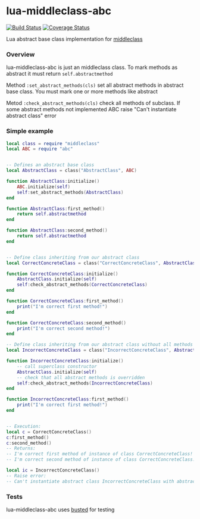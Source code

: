 # lua-middleclass-abc
[![Build Status](https://travis-ci.org/NickFlexer/lua-middlecalss-abc.svg?branch=master)](https://travis-ci.org/NickFlexer/lua-middlecalss-abc) [![Coverage Status](https://coveralls.io/repos/github/NickFlexer/lua-middlecalss-abc/badge.svg)](https://coveralls.io/github/NickFlexer/lua-middlecalss-abc)

Lua abstract base class implementation for [middleclass](https://github.com/kikito/middleclass) 

### Overview
lua-middleclass-abc is just an middleclass class. 
To mark methods as abstract it must return ```self.abstractmethod```

Method ```:set_abstract_methods(cls)``` set all abstract methods in abstract base class. You must mark one or more methods like abstract

Metod ```:check_abstract_methods(cls)``` check all methods of subclass. If some abstract methods not implemented ABC raise "Can't instantiate abstract class" error

### Simple example 

```lua
local class = require "middleclass"
local ABC = require "abc"


-- Defines an abstract base class
local AbstractClass = class("AbstractClass", ABC)

function AbstractClass:initialize()
    ABC.initialize(self)
    self:set_abstract_methods(AbstractClass)
end

function AbstractClass:first_method()
    return self.abstractmethod
end

function AbstractClass:second_method()
    return self.abstractmethod
end


-- Define class inheriting from our abstract class
local CorrectConcreteClass = class("CorrectConcreteClass", AbstractClass)

function CorrectConcreteClass:initialize()
    AbstractClass.initialize(self)
    self:check_abstract_methods(CorrectConcreteClass)
end

function CorrectConcreteClass:first_method()
    print("I'm correct first method!")
end

function CorrectConcreteClass:second_method()
    print("I'm correct second method!")
end

-- Define class inheriting from our abstract class without all methods implementation
local IncorrectConcreteClass = class("IncorrectConcreteClass", AbstractClass)

function IncorrectConcreteClass:initialize()
    -- call superclass constructor
    AbstractClass.initialize(self)
    -- check that all abstract methods is overridden
    self:check_abstract_methods(IncorrectConcreteClass)
end

function IncorrectConcreteClass:first_method()
    print("I'm correct first method!")
end


-- Execution:
local c = CorrectConcreteClass()
c:first_method()
c:second_method()
-- Returns:
-- I'm correct first method of instance of class CorrectConcreteClass!
-- I'm correct second method of instance of class CorrectConcreteClass!

local ic = IncorrectConcreteClass()
-- Raise error:
-- Can't instantiate abstract class IncorrectConcreteClass with abstract methods [ second_method,]
```

### Tests
lua-middleclass-abc uses [busted](http://olivinelabs.com/busted/) for testing 
